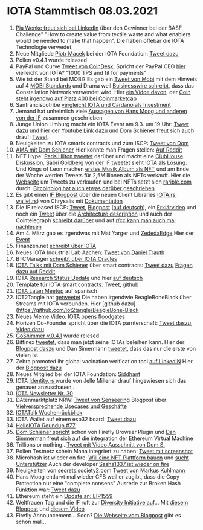 # IOTA Stammtisch 08.03.2021
1. [Pia Wenke freut sich bei LinkedIn](https://www.linkedin.com/posts/pia-wenke-a85a49159_circulareconomy-sustainability-activity-6771820493507973120-9Xgc/) über den Gewinner bei der BASF Challenge" "How to create value from textile waste and what enablers would be needed to make that happen". Die haben offebar die IOTA Technologie verwedet.
2. Neue Mitgliede [Piotr Macek](https://blog.iota.org/welcome-piotr-macek-to-the-iota-foundation/) bei der IOTA Foundation: [Tweet dazu](https://twitter.com/iota/status/1366702448115671046?s=20)
3. Pollen v0.4.1 wurde released
5. PayPal und Curve [Tweet von CoinDesk](https://twitter.com/CoinDesk/status/1366779532452192262?s=20); Spricht der PayPal CEO [hier](https://www.youtube.com/watch?t=513&v=mJNpLUBmj5s&feature=youtu.be) vielleicht von IOTA? "1000 TPS and fit for payments"
6. Wie ist der Stand bei MOBI? Es gab ein [Tweet von Mobi](https://twitter.com/dltMOBI/status/1366843555902152704?s=20) mit dem Hinweis auf 4 [MOBI Standards](http://dlt.mobi/standards/) und Drama weil [Buisinesswire schreibt](https://www.businesswire.com/news/home/20210302005905/en/MOBI-Members-Constellation-Network-GM-and-Ford-Develop-DLT-Data-Sharing-Standard-for-Autonomous-Vehicles), dass das Constellation Network verwendet wird. Hier [ein Vidoe davon](https://www.youtube.com/watch?app=desktop&v=BVzRsZ7KxKg&feature=youtu.be), der [Coin steht irgendwo auf Platz 400 bei Coinmarketcap](https://coinmarketcap.com/currencies/constellation/)
7. Sanfranciscotribe [vergleicht IOTA und Cardano als Investment](https://sanfranciscotribe.com/Home/difference-between-cardano-and-iota-which-is-the-better-investment/)
8. Jemand hat unheimlich viele [Aussagen von Hans Moog und anderen von der IF](https://m.blog.naver.com/PostView.nhn?blogId=btlkhs&logNo=222260589541&proxyReferer=) zusammen geschrieben
9. Junge Union Limburg macht ein IOTA Event am 9.3. um 19 Uhr: [Tweet dazu](https://twitter.com/JULimburg/status/1367025318339497987?s=20) und hier der [Youtube Link dazu](https://www.youtube.com/watch?v=oTkrpTbx3n8&feature=youtu.be) und Dom Schiener freut sich auch drauf: [Tweet](https://twitter.com/DomSchiener/status/1367032634656911365?s=20)
10. Neuigkeiten zu IOTA smartk contracts und zum ISCP: [Tweet von Dom](https://twitter.com/DomSchiener/status/1367089611315572737?s=20)
11. [AMA mit Dom Schiener](https://www.youtube.com/watch?v=PdheIJBKf9E) Hier konnte man Fragen stellen: [Auf Reddit](https://www.reddit.com/r/Iota/comments/lhljjv/project_alvarium_community_questions/)
12. NFT Hype: [Paris Hilton tweetet](https://twitter.com/ParisHilton/status/1366595008992735232?s=20) darüber und macht eine [ClubHouse Diskussion](https://www.youtube.com/watch?v=F-Y8nqyWc64). [Sabri Goldberg von der IF tweetet](https://twitter.com/sabrigoldberg/status/1367379160801439744?s=20) sieht IOTA als Lösung. Und Kings of Leon machen [erstes Musik Album als NFT](https://www.rollingstone.com/pro/news/kings-of-leon-when-you-see-yourself-album-nft-crypto-1135192/) und am Ende der Woche werden Tweets für 2,5Millionen als NFTs verkauft. Hier die [Webseite](https://v.cent.co/) um Tweets zu verkaufen und bei NFTs setzt sich [rarible.com](https://rarible.com/) durch. [Bitcoinblog hat auch etwas darüber geschrieben](https://bitcoinblog.de/2021/03/08/just-setting-up-my-twttr-erster-tweet-wird-als-nft-fur-25-millionen-dollar-gehandelt/)
13. Es gibt einen [IF Blogpost](https://blog.iota.org/the-new-iota-client-libraries-harder-better-faster-stronger/) über die neuen  Client Libraries [IOTA.rs](https://github.com/iotaledger/iota.rs), [wallet.rs](https://github.com/iotaledger/wallet.rs)) von Chrysalis mit [Dokumentation](https://client-lib.docs.iota.org/)
14. Die IF released ISCP: [Tweet](https://twitter.com/iota/status/1367460395447947286?s=20), [Blogpost](https://blog.iota.org/iota-smart-contracts-protocol-alpha-release/) ([auf deutsch](https://iota-einsteiger-guide.de/IOTA-Smart-Contracts-Protocol-Alpha-Release.html)), ein  [Erklärvideo](https://blog.iota.org/iota-smart-contracts-protocol-alpha-release/) und noch ein [Tweet](https://twitter.com/iota/status/1367497243218034692?s=20) über die [Architecture description](https://github.com/iotaledger/wasp/blob/master/docs/ISCP%20architecture%20description%20%20v2.pdf) und auch der Cointelegraph [schreibt darüber](https://cointelegraph.com/news/iota-releases-smart-contracts-protocol-alpha-ahead-of-coordicide-rollout) und auf [r/cc kann man auch mal nachlesen](https://www.reddit.com/r/CryptoCurrency/comments/lxk2e7/iota_smart_contracts_protocol_alpha_release/)
15. Am 4. März gab es irgendwas mit Mat Yarger und [ZededaEdge](https://twitter.com/ZededaEdge/status/1367235207963803648?s=20) Hier der [Event](http://ise.thss.tsinghua.edu.cn/IEDE/agenda.html?utm_content=156297780&utm_medium=social&utm_source=twitter&hss_channel=tw-920370660458860544)
16. Finanzen.net [schreibt über IOTA](https://www.finanzen.net/nachricht/devisen/neue-funktionen-angekuendigt-iota-kurs-geht-nach-update-news-durch-die-decke-neue-versionen-sollen-tangle-netzwerk-verbessern-9873514)
17. Neues IOTA Industrial Lab Aachen: [Tweet von Daniel Trauth](https://twitter.com/DanielTrauth/status/1367485993629196290?s=20)
18. BTCManager [schreibt über IOTA Oracles](https://btcmanager.com/iota-horizen-partner-oracles-blockchain/)
19. [IOTA Talks mit Dom Schiener](https://www.youtube.com/watch?v=v6vkOVh2q9A&feature=youtu.be) über smart contracts: [Tweet dazu](https://twitter.com/iota/status/1367545210071318532) [Fragen dazu auf Reddit](https://www.reddit.com/r/Iota/comments/lxh60a/iota_talks_with_dominik_schiener_05032021/)
20. IOTA [Research Status Update](https://blog.iota.org/iota-research-status-updatemarch-2021/) und hier [auf deutsch](https://iota-kurs.de/iota-forschungsstatus-update-maerz-2021/) 
21. Template für IOTA smart contracts: [Tweet](https://twitter.com/th3b0y/status/1367562442964926464?s=20), [github](https://github.com/brunoamancio/IOTA-SmartContracts)
22. [IOTA Latan Meetup](https://www.youtube.com/watch?v=w-XydIeYSu8) auf spanisch
23. IOT2Tangle hat [getweetet](https://twitter.com/iot2tangle/status/1367510684448272385?s=19) Die haben irgendwie BeagleBoneBlack über Streams mit IOTA verbunden. Hier [github dazu](https://github.com/iot2tangle/BeagleBone-Black
24. Neues Meme Video: [IOTA opens floodgates](https://www.youtube.com/watch?v=3mCyztHcSMs&feature=youtu.be)
25. Horizen Co-Founder spricht über die IOTA parnterschaft: [Tweet daszu](https://twitter.com/horizenglobal/status/1367540528829530115?s=20), [Video dazu](https://www.youtube.com/watch?v=cpOrkRjKEvg&t=1212s)
26. [GoShimmer v.0.4.1](https://github.com/iotaledger/goshimmer/releases/tag/v0.4.1) wurde relesed
27. Bitfinex [tweetet](https://twitter.com/bitfinex/status/1367812859334385665?s=20), dass man jetzt seine IOTAs beleihen kann. Hier der [Blogpost daszu](https://www.bitfinex.com/posts/613) und Dan Simermann [tweetet](https://twitter.com/DanSimerman/status/1367830239653552128?s=20), dass das nur die erste von vielen ist
28. Zebra promoted ihr global vacination verification tool [auf LinkedIN](https://www.linkedin.com/posts/zebra-technologies_creating-a-globally-trusted-vaccine-verification-activity-6773255706486435840-gd89/) Hier der [Blogpost dazu](https://www.zebra.com/us/en/blog/posts/2021/dlt-blockchain-technology-can-help-us-create-globally-trusted-vaccination-verification-system.html?tactic_type=SLO&tactic_detail=HC_Your+Edge+Blog+DLT+Vaccine+Framework_LI_NA_None)
29. Neues Mitglied bei der IOTA Foundation: [Siddhant](https://blog.iota.org/welcome-siddhant-to-the-iota-foundation/)
30. IOTA [Identity.rs ](https://github.com/iotaledger/identity.rs/projects/3) wurde von Jelle Millenar drauf hingewiesen sich das genauer anzuschauen..
31. [IOTA Newsletter Nr. 30](https://blog.iota.org/iota-newsletter-30-a-new-dawn-iota-oracles-digital-assets-project-alvarium-with-dell-and-intel-and-more/)
32. DAtenmarktplatz NRW: [Tweet von Senseering](https://twitter.com/senseering/status/1367849157856268297) Blogpost über [Vielversprechende Usecases und Geschäfte](https://medium.com/senseering/datenmarktplatz-nrw-die-vielversprechensten-use-cases-und-gesch%C3%A4ftsmodelle-9c50ebb6cabf)
33. [IOTATalk Wochenrückblick](https://www.iota-talk.com/index.php?article-amp/78-wochenr%C3%BCckblick-vom-28-febr-bis-6-m%C3%A4rz-2021/&article%2F78-wochenr%C3%BCckblick-vom-28-februar-bis-6-m%C3%A4rz-2021%2F=&__twitter_impression=true)
34. IOTA Wallet auf einem esp32 board: [Tweet dazu](https://twitter.com/SiliconDroid/status/1366539491574448131?s=19)
35. [HelloIOTA Roundup #77](https://www.youtube.com/watch?v=x9lCmdR8yP4)
36. [Dom Schiener spricht](https://twitter.com/Schmucklos_/status/1368522908105142273?s=20) schon von Firefly Browser Plugin und [Dan Simmerman freut sich](https://twitter.com/DanSimerman/status/1368684858067783682?s=20) auf die integration der Ethereum Virtual Machine
37. Trillions or nothing...[Tweet mit Video Ausschnitt von Dom S.](https://twitter.com/c4chaos/status/1368113169948811267?s=20)
38. Pollen Testnetz schein Mana integriert zu haben: [Tweet mit screenshot](https://twitter.com/Vrom14286662/status/1368439651804057602?s=20)
39. Microhash ist wieder on fire: [Will eine NFT Plattform bauen](https://twitter.com/micro_hash/status/1368109448741421057?s=20) und [sucht Unterstützer](https://twitter.com/micro_hash/status/1368498385418878977?s=20) Auch der developer [Sasha1337 ist wieder on fire](https://twitter.com/sascha1337/status/1368225242963800064?s=20)
40. Neuigkeiten von secrets.society2.com [Tweet von Markus Kuhlmann](https://twitter.com/kuhlmannmarkus/status/1368607660958957568?s=20)
41. Hans Moog entlarvt mal wieder CFB weil er zugibt, dass die Copy Protection nur eine "complete nonsens" Ausrede zur Broken Hash Funktion war: [Tweet dazu](https://twitter.com/hus_qy/status/1368262186825621506?s=20)
42. Ethereum steht ein [Update an: EIP1559](https://t3n.de/news/eip-1559-ethereum-update-1364109/)
43. Weltfrauen Tag und die IF ruft zur [Diversity Initiative auf](https://twitter.com/iota/status/1368911387595059201?s=20)... Mit [diesem Blogpost](https://blog.iota.org/bringing-diversity-to-the-tech-industry-iotas-diversity-initiative/) und [diesem Video](https://www.youtube.com/watch?v=jKwb7L8puIc)
44. Firefly Announcement... Soon? [Die Webseite vom Blogpost](https://blog.iota.org/firefly-release/) gibt es schon mal...
